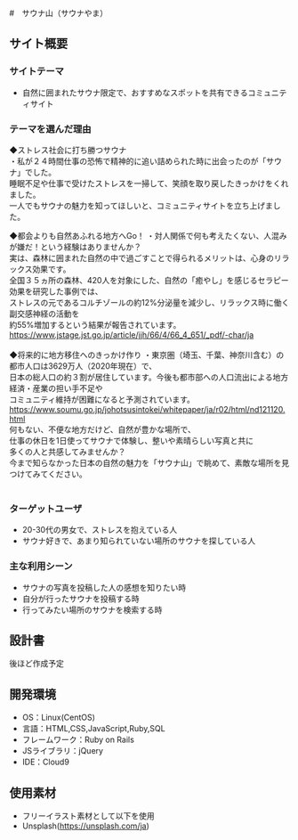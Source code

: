 #　サウナ山（サウナやま）
​
## サイト概要
### サイトテーマ
- 自然に囲まれたサウナ限定で、おすすめなスポットを共有できるコミュニティサイト
​
### テーマを選んだ理由
◆ストレス社会に打ち勝つサウナ<br>
・私が２４時間仕事の恐怖で精神的に追い詰められた時に出会ったのが「サウナ」でした。<br>
睡眠不足や仕事で受けたストレスを一掃して、笑顔を取り戻したきっかけをくれました。<br>
一人でもサウナの魅力を知ってほしいと、コミュニティサイトを立ち上げました。<br>

◆都会よりも自然あふれる地方へGo！
・対人関係で何も考えたくない、人混みが嫌だ！という経験はありませんか？<br>
実は、森林に囲まれた自然の中で過ごすことで得られるメリットは、心身のリラックス効果です。<br>
全国３５ヵ所の森林、420人を対象にした、自然の「癒やし」を感じるセラピー効果を研究した事例では、<br>
ストレスの元であるコルチゾールの約12%分泌量を減少し、リラックス時に働く副交感神経の活動を<br>
​約55%増加するという結果が報告されています。<br>
​<https://www.jstage.jst.go.jp/article/jjh/66/4/66_4_651/_pdf/-char/ja><br>
​<br>
◆将来的に地方移住へのきっかけ作り
・東京圏（埼玉、千葉、神奈川含む）の都市人口は3629万人（2020年現在）で、<br>
日本の総人口の約３割が居住しています。今後も都市部への人口流出による地方経済・産業の担い手不足や<br>
コミュニティ維持が困難になると予測されています。<br>
<https://www.soumu.go.jp/johotsusintokei/whitepaper/ja/r02/html/nd121120.html><br>
何もない、不便な地方だけど、自然が豊かな場所で、<br>
​仕事の休日を1日使ってサウナで体験し、整いや素晴らしい写真と共に<br>
​多くの人と共感してみませんか？<br>
​今まで知らなかった日本の自然の魅力を「サウナ山」で眺めて、素敵な場所を見つけてみてください。<br>
​
### ターゲットユーザ
- 20-30代の男女で、ストレスを抱えている人
- サウナ好きで、あまり知られていない場所のサウナを探している人
​
### 主な利用シーン
- サウナの写真を投稿した人の感想を知りたい時
- 自分が行ったサウナを投稿する時
- 行ってみたい場所のサウナを検索する時
​
## 設計書
後ほど作成予定
​
## 開発環境
- OS：Linux(CentOS)
- 言語：HTML,CSS,JavaScript,Ruby,SQL
- フレームワーク：Ruby on Rails
- JSライブラリ：jQuery
- IDE：Cloud9
​
## 使用素材
- フリーイラスト素材として以下を使用
- Unsplash(https://unsplash.com/ja)
